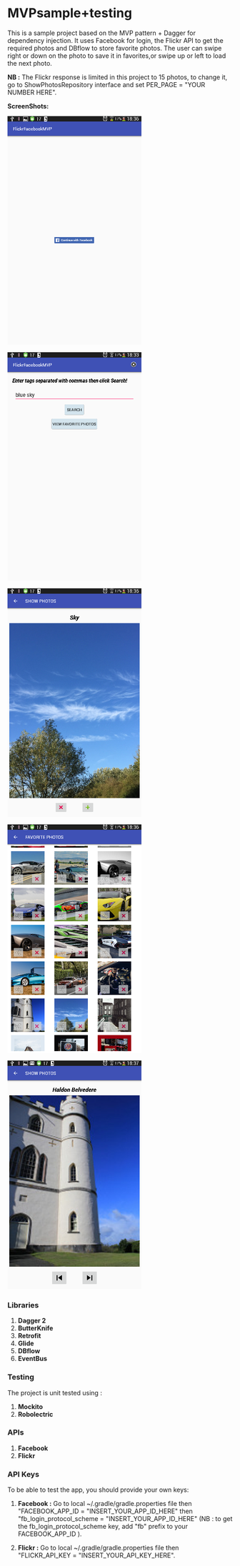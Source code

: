 # MVPsample+testing

This is a sample project based on the MVP pattern + Dagger for dependency injection. It uses Facebook for login, the Flickr API to get the required photos and DBflow to store favorite photos.
The user can swipe right or down on the photo to save it in favorites,or swipe up or left to load the next photo.

**NB :** The Flickr response is limited in this project to 15 photos, to change it, go to ShowPhotosRepository interface and set PER_PAGE = "YOUR NUMBER HERE".

**ScreenShots:**

![Login](Login.png "Login")

![MainActivity](MainActivity.png "MainActivity")

![ShowPhotos](ShowPhotos.png "ShowPhotos")

![Favotites](Favotites.png "Favotites")

![ShowFavorites](ShowFavorites.png "ShowFavorites")


### Libraries

1. **Dagger 2**
2. **ButterKnife**
3. **Retrofit**
4. **Glide**
5. **DBflow**
6. **EventBus**

### Testing

The project is unit tested using :

1. **Mockito**
2. **Robolectric**

### APIs

1. **Facebook**
2. **Flickr**

### API Keys

To be able to test the app, you should provide your own keys:

1. **Facebook :**
Go to local ~/.gradle/gradle.properties file then "FACEBOOK_APP_ID = "INSERT_YOUR_APP_ID_HERE" then "fb_login_protocol_scheme = "INSERT_YOUR_APP_ID_HERE" (NB : to get the fb_login_protocol_scheme key, add "fb" prefix to your FACEBOOK_APP_ID ).

1. **Flickr :**
Go to local ~/.gradle/gradle.properties file then "FLICKR_API_KEY = "INSERT_YOUR_API_KEY_HERE".